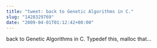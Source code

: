 ```yaml
---
title: "tweet: back to Genetic Algorithms in C."
slug: "1428329769"
date: "2009-04-01T01:12:42+00:00"
---
```

back to Genetic Algorithms in C. Typedef this, malloc that...